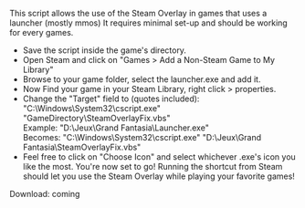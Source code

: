 This script allows the use of the Steam Overlay in games that uses a launcher (mostly mmos)
It requires minimal set-up and should be working for every games.
  - Save the script inside the game's directory.
  - Open Steam and click on "Games > Add a Non-Steam Game to My Library"
  - Browse to your game folder, select the launcher.exe and add it.
  - Now Find your game in your Steam Library, right click > properties.
  - Change the "Target" field to (quotes included):  
  "C:\Windows\System32\cscript.exe" "GameDirectory\SteamOverlayFix.vbs"  
	Example: "D:\Jeux\Grand Fantasia\Launcher.exe"  
	Becomes: "C:\Windows\System32\cscript.exe" "D:\Jeux\Grand Fantasia\SteamOverlayFix.vbs"  
  - Feel free to click on "Choose Icon" and select whichever .exe's icon you like the most.
You're now set to go! Running the shortcut from Steam should let you use the Steam Overlay while playing your favorite games!
	 
Download: coming
